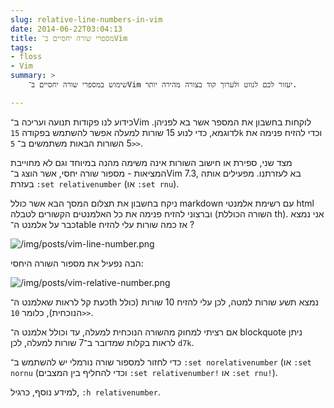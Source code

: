 ```yaml
---
slug: relative-line-numbers-in-vim
date: 2014-06-22T03:04:13
title: מספרי שורה יחסיים ב־Vim
tags:
- floss
- Vim
summary: >
    שימוש במספרי שורה יחסיים ב־Vim יעזור לכם לנווט ולערוך קוד בצורה מהירה יותר.

---
```

כידוע לנו פקודות תנועה ועריכה ב־Vim לוקחות בחשבון את המספר אשר בא
לפניהן. לדוגמא, כדי לנוע 15 שורות למעלה אפשר להשתמש בפקודה `15k` וכדי
להזיח פנימה את 5 השורות הבאות משתמשים ב־ `5>>`.

מצד שני, ספירת או חישוב השורות אינה משימה מהנה במיוחד וגם לא מחוייבת
המציאות - מספור שורה יחסי, אשר הוצג ב־Vim 7.3, בא לעזרתנו. מפעילים אותה
בעזרת `:set relativenumber` (או `:set rnu`).

ניקח בחשבון את תצלום המסך הבא אשר כולל markdown עם רשימת אלמנטי html
וברצוני להזיח פנימה את כל האלמנטים הקשורים לטבלה (השורה הכוללת th). אני
נמצא כבר על אלמנט ה־table אז כמה שורות עלי להזיח ?

![/img/posts/vim-line-number.png](/img/posts/vim-line-number.png)

הבה נפעיל את מספור השורה היחסי:

![/img/posts/vim-relative-number.png](/img/posts/vim-relative-number.png)

כעת קל לראות שאלמנט ה־th נמצא תשע שורות למטה, לכן עלי להזיח 10 שורות
(כולל הנוכחית), כלומר `10>>`.

אם רציתי למחוק מהשורה הנוכחית למעלה, עד וכולל אלמנט ה־ blockquote ניתן
לראות בקלות שמדובר ב־7 שורות למעלה, לכן `d7k`.

כדי לחזור למספור שורה נורמלי יש להשתמש ב־ `:set norelativenumber` (או
`:set nornu` (וכדי להחליף בין המצבים `:set relativenumber!` או `:set
rnu!`).

למידע נוסף, כרגיל, `:h relativenumber`.
